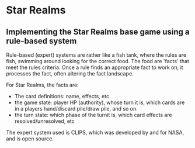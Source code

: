 # Star Realms
## Implementing the Star Realms base game using a rule-based system

Rule-based (expert) systems are rather like a fish tank, where the rules are fish, swimming around 
looking for the correct food. The food are 'facts' that meet the rules criteria. Once a rule finds an appropriate fact
to work on, it processes the fact, often altering the fact landscape.

For Star Realms, the facts are:
* The card definitions: name, effects, etc.
* the game state: player HP (authority), whose turn it is, which cards are in a players hand/discard pile/draw pile,  and so on.
* the turn state: which phase of the turnit is, which card effects are resolved/unresolved, etc

The expert system used is CLIPS, which was developed by and for NASA, and is open source.
